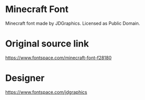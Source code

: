 # Minecraft Font
Minecraft font made by JDGraphics. Licensed as Public Domain.

# Original source link
https://www.fontspace.com/minecraft-font-f28180

# Designer
https://www.fontspace.com/jdgraphics

